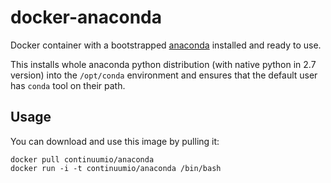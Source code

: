 # docker-anaconda

Docker container with a bootstrapped [anaconda][] installed and ready to use.

This installs whole anaconda python distribution (with native python in 2.7 version) into the ``/opt/conda`` environment
and ensures that the default user has ``conda`` tool on their path.


Usage
-----
You can download and use this image by pulling it:

    docker pull continuumio/anaconda
    docker run -i -t continuumio/anaconda /bin/bash


[anaconda]: http://docs.continuum.io/anaconda/index.html
